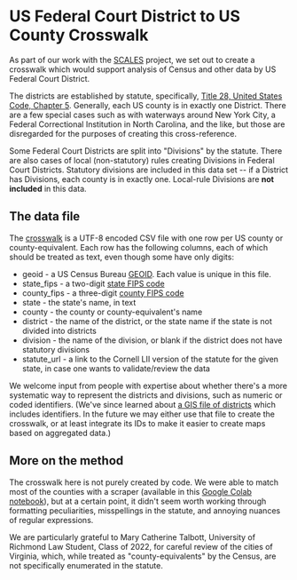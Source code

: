 # US Federal Court District to US County Crosswalk

As part of our work with the [SCALES](https://scales-okn.org/) project, we set out to create a crosswalk which would support analysis of Census and other data by US Federal Court District.

The districts are established by statute, specifically, [Title 28, United States Code, Chapter 5](https://www.law.cornell.edu/uscode/text/28/part-I/chapter-5). Generally, each US county is in exactly one District. There are a few special cases such as with waterways around New York City, a Federal Correctional Institution in North Carolina, and the like, but those are disregarded for the purposes of creating this cross-reference.

Some Federal Court Districts are split into "Divisions" by the statute. There are also cases of local (non-statutory) rules creating Divisions in Federal Court Districts. Statutory divisions are included in this data set -- if a District has Divisions, each county is in exactly one. Local-rule Divisions are **not included** in this data. 

## The data file

The [crosswalk](county_district_xref.csv) is a UTF-8 encoded CSV file with one row per US county or county-equivalent. Each row has the following columns, each of which should be treated as text, even though some have only digits:

* geoid - a US Census Bureau [GEOID](https://www.census.gov/programs-surveys/geography/guidance/geo-identifiers.html). Each value is unique in this file. 
* state_fips - a two-digit [state FIPS code](https://en.wikipedia.org/wiki/Federal_Information_Processing_Standard_state_code#FIPS_state_codes)
* county_fips - a three-digit [county FIPS code](https://en.wikipedia.org/wiki/List_of_United_States_FIPS_codes_by_county)
* state - the state's name, in text
* county - the county or county-equivalent's name
* district - the name of the district, or the state name if the state is not divided into districts
* division - the name of the division, or blank if the district does not have statutory divisions
* statute_url - a link to the Cornell LII version of the statute for the given state, in case one wants to validate/review the data

We welcome input from people with expertise about whether there's a more systematic way to represent the districts and divisions, such as numeric or coded identifiers. (We've since learned about [a GIS file of districts](https://hifld-geoplatform.opendata.arcgis.com/datasets/us-district-court-jurisdictions) which includes identifiers. In the future we may either use that file to create the crosswalk, or at least integrate its IDs to make it easier to create maps based on aggregated data.)

## More on the method

The crosswalk here is not purely created by code. We were able to match most of the counties with a scraper (available in this [Google Colab notebook](https://colab.research.google.com/drive/1ghrzwtNhwlN6E3GBH8N5zqP9cAOPOGd0#scrollTo=LtDXNodX4KO9)), but at a certain point, it didn't seem worth working through formatting peculiarities, misspellings in the statute, and annoying nuances of regular expressions. 

We are particularly grateful to Mary Catherine Talbott, University of Richmond Law Student, Class of 2022, for careful review of the cities of Virginia, which, while treated as "county-equivalents" by the Census, are not specifically enumerated in the statute.
